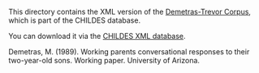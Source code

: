 This directory contains the XML version of the [Demetras-Trevor Corpus](https://childes.talkbank.org/access/Eng-NA/Demetras1.html), which is part of the CHILDES database.

You can download it via the [CHILDES XML database](https://childes.talkbank.org/data-xml/Eng-NA/).

Demetras, M. (1989). Working parents conversational responses to their two-year-old sons. Working paper. University of Arizona.